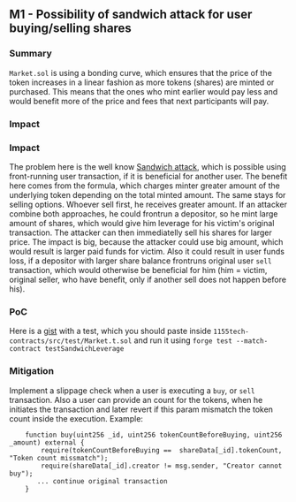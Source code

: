 ## M1 - Possibility of sandwich attack for user buying/selling shares

### Summary 
`Market.sol` is using a bonding curve, which ensures that the price of the token increases in a linear fashion as more tokens (shares) are minted or purchased. This means that the ones who mint earlier would pay less and would benefit more of the price and fees that next participants will pay.
### Impact



### Impact
The problem here is the well know [Sandwich attack](https://medium.com/coinmonks/defi-sandwich-attack-explain-776f6f43b2fd), which is possible using front-running user transaction, if it is beneficial for another user. The benefit here comes from the formula, which charges minter  greater amount of the underlying token depending on the total minted amount. The same stays for selling options. Whoever sell first, he receives greater amount. If an attacker combine both approaches, he could frontrun a depositor, so he mint large amount of shares, which would give him leverage for his victim's original transaction. The attacker can then immediatelly sell his shares for larger price. The impact is big, because the attacker could use big amount, which would result is larger paid funds for victim. Also it could result in user funds loss, if a depositor with larger share balance frontruns original user `sell` transaction, which would otherwise be beneficial for him (him = victim, original seller, who have benefit, only if another sell does not happen before his).


### PoC
Here is a [gist](https://gist.github.com/NicolaMirchev/971f21e5a4cd94cb9f05dd304a65b085) with a test, which you should paste inside `1155tech-contracts/src/test/Market.t.sol`  and run it using `forge test --match-contract testSandwichLeverage`

### Mitigation

Implement a slippage check when a user is executing a `buy`, or `sell` transaction.
Also a user can provide an count for the tokens, when he initiates the transaction and later revert if this param mismatch the token count inside the execution.
Example:
```
    function buy(uint256 _id, uint256 tokenCountBeforeBuying, uint256 _amount) external {
        require(tokenCountBeforeBuying ==  shareData[_id].tokenCount, "Token count missmatch");
        require(shareData[_id].creator != msg.sender, "Creator cannot buy");
       ... continue original transaction
    }
